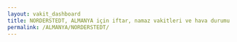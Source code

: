 ```yaml
---
layout: vakit_dashboard
title: NORDERSTEDT, ALMANYA için iftar, namaz vakitleri ve hava durumu - ilçe/eyalet seç
permalink: /ALMANYA/NORDERSTEDT/
---
```


<script type="text/javascript">
  var GLOBAL_COUNTRY = 'ALMANYA';
  var GLOBAL_CITY = 'NORDERSTEDT';
  var GLOBAL_STATE = '';
  var lat = 72;
  var lon = 21;
</script>

